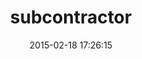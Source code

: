---
layout: post
title:  "subcontractor"
repo:   "pitluga/subcontractor"
date:   2015-02-18 17:26:15
gemurl: https://github.com/pitluga/subcontractor
---
